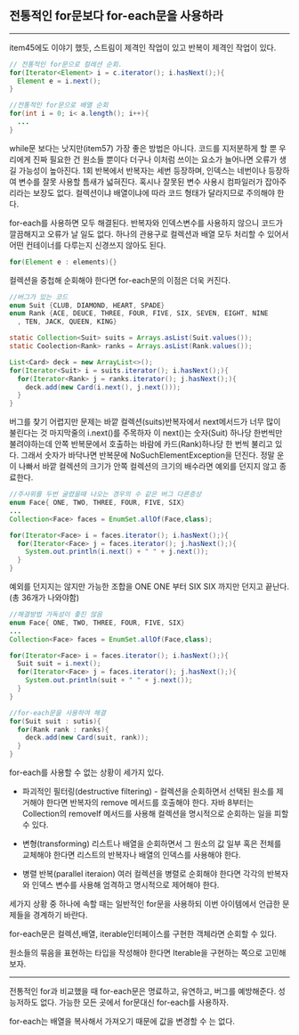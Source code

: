 ## 전통적인 for문보다 for-each문을 사용하라

---

item45에도 이야기 했듯, 스트림이 제격인 작업이 있고 반복이 제격인 작업이 있다.

```java
// 전통적인 for문으로 컬레션 순회.
for(Iterator<Element> i = c.iterator(); i.hasNext();){
  Element e = i.next();
}

//전통적인 for문으로 배열 순회
for(int i = 0; i< a.length(); i++){
  ...
}
```

while문 보다는 낫지만(item57) 가장 좋은 방법은 아니다. 코드를 지저분하게 할 뿐 우리에게 진짜 필요한 건 원소들 뿐이다 더구나 이처럼 쓰이는 요소가 늘어나면 오류가 생길 가능성이 높아진다. 1회 반복에서 반복자는 세번 등장하며, 인덱스는 네번이나 등장하여 변수를 잘못 사용할 틈새가 넓혀진다. 혹시나 잘못된 변수 사용시 컴파일러가 잡아주리라는 보장도 없다. 컬렉션이냐 배열이냐에 따라 코드 형태가 달라지므로 주의해야 한다.

for-each를 사용하면 모두 해결된다. 반복자와 인덱스변수를 사용하지 않으니 코드가 깔끔해지고 오류가 날 일도 없다. 하나의 관용구로 컬렉션과 배열 모두 처리할 수 있어서 어떤 컨테이너를 다루는지 신경쓰지 않아도 된다.

```java
for(Element e : elements){}
```

컬렉션을 중첩해 순회해야 한다면 for-each문의 이점은 더욱 커진다.

```java
//버그가 있는 코드
enum Suit {CLUB, DIAMOND, HEART, SPADE}
enum Rank {ACE, DEUCE, THREE, FOUR, FIVE, SIX, SEVEN, EIGHT, NINE
  , TEN, JACK, QUEEN, KING}

static Collection<Suit> suits = Arrays.asList(Suit.values());
static Coolection<Rank> ranks = Arrays.asList(Rank.values());

List<Card> deck = new ArrayList<>();
for(Iterator<Suit> i = suits.iterator(); i.hasNext();){
  for(Iterator<Rank> j = ranks.iterator(); j.hasNext();){
    deck.add(new Card(i.next(), j.next()));
  }
}
```

버그를 찾기 어렵지만 문제는 바깥 컬렉션(suits)반복자에서 next메서드가 너무 많이 불린다는 것 마지막줄의 i.next()를 주목하자 이 next()는 숫자(Suit) 하나당 한번씩만 불려야하는데 안쪽 반복문에서 호출하는 바람에 카드(Rank)하나당 한 번씩 불리고 있다. 그래서 숫자가 바닥나면 반복문에 NoSuchElementException을 던진다. 정말 운이 나빠서 바깥 컬렉션의 크기가 안쪽 컬렉션의 크기의 배수라면 예외를 던지지 않고 종료한다.

```java
//주사위를 두번 굴렸을때 나오는 경우의 수 같은 버그 다른증상
enum Face{ ONE, TWO, THREE, FOUR, FIVE, SIX}
...
Collection<Face> faces = EnumSet.allOf(Face,class);

for(Iterator<Face> i = faces.iterator(); i.hasNext();){
  for(Iterator<Face> j = faces.iterator(); j.hasNext();){
    System.out.println(i.next() + " " + j.next());
  }
}
```

예외를 던지지는 않지만 가능한 조합을 ONE ONE 부터 SIX SIX 까지만 던지고 끝난다.(총 36개가 나와야함)

```java
//해결방법 가독성이 좋진 않음
enum Face{ ONE, TWO, THREE, FOUR, FIVE, SIX}
...
Collection<Face> faces = EnumSet.allOf(Face,class);

for(Iterator<Face> i = faces.iterator(); i.hasNext();){
  Suit suit = i.next();
  for(Iterator<Face> j = faces.iterator(); j.hasNext();){
    System.out.println(suit + " " + j.next());
  }
}
```

```java
//for-each문을 사용하여 해결
for(Suit suit : sutis){
  for(Rank rank : ranks){
    deck.add(new Card(suit, rank));
  }
}
```

for-each를 사용할 수 없는 상황이 세가지 있다.

-   파괴적인 필터링(destructive filtering) - 컬렉션을 순회하면서 선택된 원소를 제거해야 한다면 반복자의 remove 메서드를 호출해야 한다. 자바 8부터는 Collection의 removeIf 메서드를 사용해 컬렉션을 명시적으로 순회하는 일을 피할 수 있다.

-   변형(transforming) 리스트나 배열을 순회하면서 그 원소의 값 일부 혹은 전체를 교체해야 한다면 리스트의 반복자나 배열의 인덱스를 사용해야 한다.

-   병렬 반복(parallel iteraion) 여러 컬렉션을 병렬로 순회해야 한다면 각각의 반복자와 인덱스 변수를 사용해 엄격하고 명시적으로 제어해야 한다.

세가지 상황 중 하나에 속할 때는 일반적인 for문을 사용하되 이번 아이템에서 언급한 문제들을 경계하기 바란다.

for-each문은 컬렉션,배열, iterable인터페이스를 구현한 객체라면 순회할 수 있다.

원소들의 묶음을 표현하는 타입을 작성해야 한다면 Iterable을 구현하는 쪽으로 고민해보자.

---

전통적인 for과 비교했을 때 for-each문은 명료하고, 유연하고, 버그를 예방해준다. 성능저하도 없다. 가능한 모든 곳에서 for문대신 for-each를 사용하자.

for-each는 배열을 복사해서 가져오기 때문에 값을 변경할 수 는 없다.
